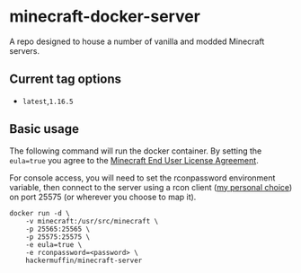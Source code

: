 # minecraft-docker-server

A repo designed to house a number of vanilla and modded Minecraft servers.

## Current tag options
- `latest`,`1.16.5`

## Basic usage

The following command will run the docker container. By setting the `eula=true` you agree to the [Minecraft End User License Agreement](https://www.minecraft.net/en-us/eula). 

For console access, you will need to set the rconpassword environment variable, then connect to the server using a rcon client ([my personal choice](https://github.com/Tiiffi/mcrcon)) on port 25575 (or wherever you choose to map it).

``` console
docker run -d \
    -v minecraft:/usr/src/minecraft \
    -p 25565:25565 \
    -p 25575:25575 \
    -e eula=true \
    -e rconpassword=<password> \
    hackermuffin/minecraft-server
```
